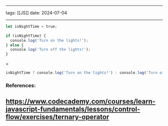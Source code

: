 
--- 
tags: [[JS]] 
date: 2024-07-04

---
```js
let isNightTime = true;  
  
if (isNightTime) {  
  console.log('Turn on the lights!');  
} else {  
  console.log('Turn off the lights!');  
}
```

=

```js
isNightTime ? console.log('Turn on the lights!') : console.log('Turn off the lights!');
```


### References:

https://www.codecademy.com/courses/learn-javascript-fundamentals/lessons/control-flow/exercises/ternary-operator
---



